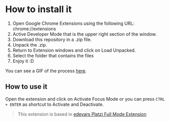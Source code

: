 # How to install it

1. Open Google Chrome Extensions using the following URL: chrome://extensions
2. Active Developer Mode that is the upper right section of the window.
3. Download this repository in a .zip file.
4. Unpack the .zip.
5. Return to Extension windows and click on Load Unpacked.
6. Select the folder that contains the files
7. Enjoy it :D

You can see a GIF of the process [here](https://imgur.com/Kj2Prc4.gif).

## How to use it

Open the extension and click on Activate Focus Mode or you can press `CTRL + ENTER` as shortcut to Activate and Deactivate.

> This extension is based in [edevars Platzi Full Mode Extension](https://github.com/edevars/Platzi-Video-Wide-Extension/)